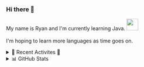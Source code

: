 ### Hi there 👋

My name is Ryan and I'm currently learning Java. <img  height="32" width="32" style="color:red" src="https://cdn.jsdelivr.net/npm/simple-icons@v4/icons/java.svg" />
<br> </br>
I'm hoping to learn more languages as time goes on.

<!--<img height="32" width="32" src="https://unpkg.com/simple-icons@v4/icons/youtube.svg" />

<!--<img height="32" width="32" src="https://cdn.jsdelivr.net/npm/simple-icons@v4/icons/.svg" /> 


<!--START_SECTION:waka-->
<!--END_SECTION:waka-->

<details>
  <summary> 🤹 Recent Activites 🗻</summary>
  <!--START_SECTION:waka-->
  <!--END_SECTION:waka-->
  <!--START_SECTION:activity--> 
  <!--END_SECTION:activity-->
</details>

<details>
  <summary> 📊 GitHub Stats </summary>
  <img align="left" alt="rarcher18's Github Stats" src="https://github-readme-stats-inky-seven.vercel.app/api?username=rarcher18&show_icons=true&hide_border=true" />
</details>

